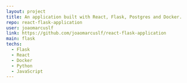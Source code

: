 ```yaml
---
layout: project
title: An application built with React, Flask, Postgres and Docker.
repo: react-flask-application
user: joaomarcuslf
link: https://github.com/joaomarcuslf/react-flask-application
main: flask
techs:
  - Flask
  - React
  - Docker
  - Python
  - JavaScript
---
```

